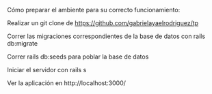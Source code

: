 Cómo preparar el ambiente para su correcto funcionamiento:

Realizar un git clone de https://github.com/gabrielayaelrodriguez/tp

Correr las migraciones correspondientes de la base de datos con rails db:migrate

Correr rails db:seeds para poblar la base de datos

Iniciar el servidor con rails s

Ver la aplicación en http://localhost:3000/
